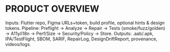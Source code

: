# PRODUCT OVERVIEW
Inputs: Flutter repo, Figma URLs+token, build profile, optional hints & design tokens.
Pipeline: Preflight → Analyze → Repair → Tests (smoke/fuzz/golden) → A11y/i18n → Perf/Size → Security/Policy → Store.
Outputs: .aab/.apk, IPA/TestFlight, SBOM, SARIF, RepairLog, DesignDriftReport, provenance, videos/logs.
